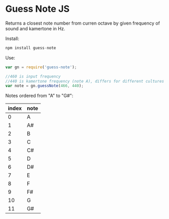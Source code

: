 # Guess Note JS

Returns a closest note number from curren octave by given frequency of sound and kamertone in Hz. 

Install: 

```javascript
npm install guess-note
```

Use: 

```javascript
var gn = require('guess-note');

//460 is input frequency
//440 is kamertone frequency (note A), differs for different cultures
var note = gn.guessNote(466, 440); 

```

Notes ordered from "A" to "G#":

index|note
---|---
0|A
1|A#
2|B
3|C
4|C#
5|D
6|D#
7|E
8|F
9|F#
10|G
11|G#